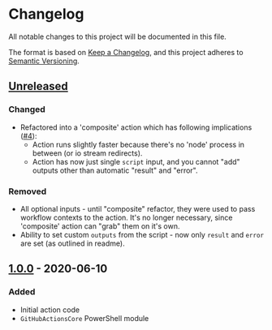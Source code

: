 # Changelog

All notable changes to this project will be documented in this file.

The format is based on [Keep a Changelog](https://keepachangelog.com/en/1.0.0/),
and this project adheres to [Semantic Versioning](https://semver.org/spec/v2.0.0.html).

## [Unreleased]

### Changed
- Refactored into a 'composite' action which has following implications ([#4]):
  - Action runs slightly faster because there's no 'node' process in between (or io stream redirects).
  - Action has now just single `script` input, and you cannot "add" outputs other than automatic "result" and "error".

### Removed
- All optional inputs - until "composite" refactor, they were used to pass workflow contexts to the action.
  It's no longer necessary, since 'composite' action can "grab" them on it's own.
- Ability to set custom `outputs` from the script - now only `result` and `error` are set (as outlined in readme).

[#4]: https://github.com/Amadevus/pwsh-script/pull/4

## [1.0.0] - 2020-06-10

### Added
- Initial action code
- `GitHubActionsCore` PowerShell module

[Unreleased]: https://github.com/Amadevus/pwsh-script/compare/v1.0.0...HEAD
[1.0.0]: https://github.com/Amadevus/pwsh-script/releases/tag/v1.0.0